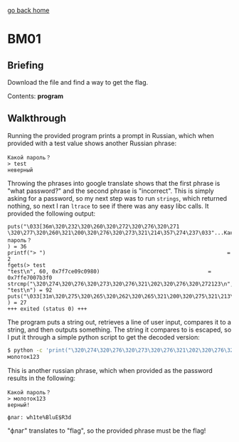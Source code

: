 [go back home](/)

# BM01

## Briefing

Download the file and find a way to get the flag.

Contents: **program**

## Walkthrough

Running the provided program prints a prompt in Russian, which when provided with a test value shows another Russian phrase:

```
Какой пароль？
> test
неверный
```

Throwing the phrases into google translate shows that the first phrase is "what password?" and the second phrase is "incorrect". This is simply asking for a password, so my next step was to run `strings`, which returned nothing, so next I ran `ltrace` to see if there was any easy libc calls. It provided the following output:

```
puts("\033[36m\320\232\320\260\320\272\320\276\320\271 \320\277\320\260\321\200\320\276\320\273\321\214\357\274\237\033"...Какой пароль？
) = 36
printf("> ")                                                         = 2
fgets(> test
"test\n", 60, 0x7f7ce09c0980)                                  = 0x7ffe7007b3f0
strcmp("\320\274\320\276\320\273\320\276\321\202\320\276\320\272123\n", "test\n") = 92
puts("\033[31m\320\275\320\265\320\262\320\265\321\200\320\275\321\213\320\271.\033[0m"неверный.
) = 27
+++ exited (status 0) +++

```

The program puts a string out, retrieves a line of user input, compares it to a string, and then outputs something. The string it compares to is escaped, so I put it through a simple python script to get the decoded version:

```bash
$ python -c 'print("\320\274\320\276\320\273\320\276\321\202\320\276\320\272123\n")'
молоток123
```

This is another russian phrase, which when provided as the password results in the following:

```
Какой пароль？
> молоток123
верный!

флаг: wh1te%BluE$R3d
```

"флаг" translates to "flag", so the provided phrase must be the flag!

